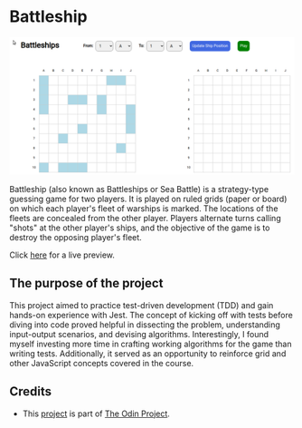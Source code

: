 # Battleship

![Battleship Preview](./src/assets/battleship-preview.png)

Battleship (also known as Battleships or Sea Battle) is a strategy-type guessing game for two players. It is played on ruled grids (paper or board) on which each player's fleet of warships is marked. The locations of the fleets are concealed from the other player. Players alternate turns calling "shots" at the other player's ships, and the objective of the game is to destroy the opposing player's fleet.

Click [here](https://lindelwa122.github.com/odin-battleship) for a live preview.

## The purpose of the project

This project aimed to practice test-driven development (TDD) and gain hands-on experience with Jest. The concept of kicking off with tests before diving into code proved helpful in dissecting the problem, understanding input-output scenarios, and devising algorithms. Interestingly, I found myself investing more time in crafting working algorithms for the game than writing tests. Additionally, it served as an opportunity to reinforce grid and other JavaScript concepts covered in the course.

## Credits

- This [project](https://www.theodinproject.com/lessons/node-path-javascript-battleship) is part of [The Odin Project](https://www.theodinproject.com).
